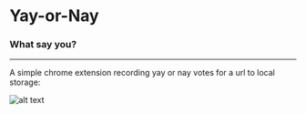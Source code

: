 # Yay-or-Nay
### What say you?
***

A simple chrome extension recording yay or nay votes for a url to local storage:

![alt text](https://github.com/gskerry/yay-or-nay/yaynay-scrnsht.png "screenshot img")
